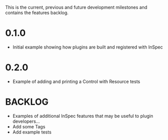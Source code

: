 This is the current, previous and future development milestones and contains the features backlog.

# 0.1.0 #
* Initial example showing how plugins are built and registered with InSpec

# 0.2.0 #
* Example of adding and printing a Control with Resource tests

# BACKLOG #
* Examples of additional InSpec features that may be useful to plugin developers...
* Add some Tags
* Add example tests
